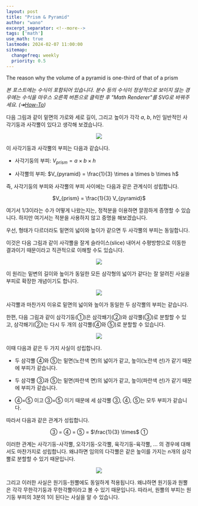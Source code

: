 ```yaml
---
layout: post
title: "Prism & Pyramid"
author: "wano"
excerpt_separator: <!--more-->
tags: ['math']
use_math: true
lastmode: 2024-02-07 11:00:00
sitemap:
  changefreq: weekly
  priority: 0.5
---
```


The reason why the volume of a pyramid is one-third of that of a prism <!--more-->

*본 포스트에는 수식이 포함되어 있습니다. 분수 등의 수식이 정상적으로 보이지 않는 경우에는 수식을 마우스 오른쪽 버튼으로 클릭한 후 "Math Renderer"를 SVG로 바꿔주세요. (➔[How-To](https://cgvfxmath.github.io/2023-03-18/math-renderer))*

다음 그림과 같이 밑면의 가로와 세로 길이, 그리고 높이가 각각 $a$, $b$, $h$인 일반적인 사각기둥과 사각뿔이 있다고 생각해 보겠습니다.

<center><img src="https://cgvfxmath.github.io/assets/img/prism_pyramid_01.jpg"></center>

이 사각기둥과 사각뿔의 부피는 다음과 같습니다.

* 사각기둥의 부피: $V_{prism} = a \times b \times h$

* 사각뿔의 부피: $V_{pyramid} = \frac{1}{3} \times a \times b \times h$

즉, 사각기둥의 부피와 사각뿔의 부피 사이에는 다음과 같은 관계식이 성립합니다.

<p style="text-align: center;">$V_{prism} = \frac{1}{3} V_{pyramid}$</p>

여기서 1/3이라는 수가 어떻게 나왔는지는, 정적분을 이용하면 깔끔하게 증명할 수 있습니다. 하지만 여기서는 적분을 사용하지 않고 증명을 해보겠습니다.

우선, 형태가 다르더라도 밑면의 넓이와 높이가 같으면 두 사각뿔의 부피는 동일합니다.

이것은 다음 그림과 같이 사각뿔을 잘게 슬라이스(slice) 내어서 수평방향으로 이동한 결과이기 때문이라고 직관적으로 이해할 수도 있습니다.

<center><img src="https://cgvfxmath.github.io/assets/img/prism_pyramid_03.jpg"></center>

이 원리는 밑변의 길이와 높이가 동일한 모든 삼각형의 넓이가 같다는 잘 알려진 사실을 부피로 확장한 개념이기도 합니다.

<center><img src="https://cgvfxmath.github.io/assets/img/prism_pyramid_04.jpg"></center>

사각뿔과 마찬가지 이유로 밑면의 넓이와 높이가 동일한 두 삼각뿔의 부피는 같습니다.

한편, 다음 그림과 같이 삼각기둥(①)은 삼각쐐기(②)와 삼각뿔(③)로 분할할 수 있고, 삼각쐐기(②)는 다시 두 개의 삼각뿔(④와 ⑤)로 분할할 수 있습니다.

<center><img src="https://cgvfxmath.github.io/assets/img/prism_pyramid_02.jpg"></center>

이때 다음과 같은 두 가지 사실이 성립합니다.

* 두 삼각뿔 ④와 ⑤는 밑면(노란색 면)의 넓이가 같고, 높이(노란색 선)가 같기 때문에 부피가 같습니다.

* 두 삼각뿔 ③과 ⑤는 밑면(파란색 면)의 넓이가 같고, 높이(파란색 선)가 같기 때문에 부피가 같습니다.

* ④=⑤ 이고 ③=⑤ 이기 때문에 세 삼각뿔 ③, ④, ⑤는 모두 부피가 같습니다.

따라서 다음과 같은 관계가 성립합니다.

<p style="text-align: center;">③ = ④ = ⑤ = $\frac{1}{3} \times$ ①</p>

이러한 관계는 사각기둥-사각뿔, 오각기둥-오각뿔, 육각기둥-육각뿔, ... 의 경우에 대해서도 마찬가지로 성립합니다. 왜냐하면 임의의 다각뿔은 같은 높이를 가지는 $n$개의 삼각뿔로 분할할 수 있기 때문입니다.

<center><img src="https://cgvfxmath.github.io/assets/img/prism_pyramid_05.jpg"></center>

그리고 이러한 사실은 원기둥-원뿔에도 동일하게 적용됩니다. 왜냐하면 원기둥과 원뿔은 각각 무한각기둥과 무한각뿔이라고 볼 수 있기 때문입니다. 따라서, 원뿔의 부피는 원기둥 부피의 3분의 1이 된다는 사실을 알 수 있습니다.
